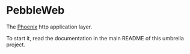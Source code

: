 # PebbleWeb

The [Phoenix](https://www.phoenixframework.org/) http application layer.

To start it, read the documentation in the main README of this umbrella project.
